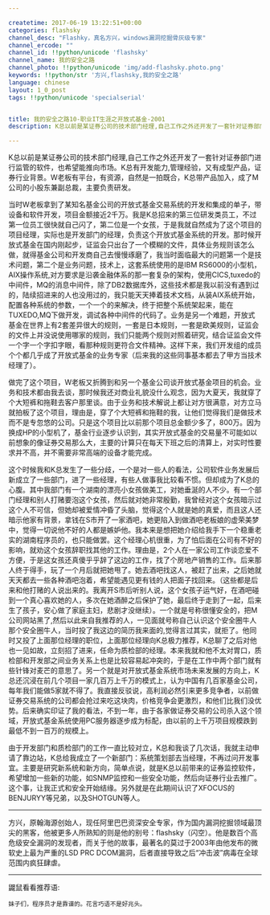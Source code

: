 ```yaml
---

createtime: 2017-06-19 13:22:51+00:00
categories: flashsky
channel_desc: "Flashky，真名方兴，windows漏洞挖掘骨灰级专家"
channel_ercode: ""
channel_id: !!python/unicode 'flashsky'
channel_name: 我的安全之路
channel_photo: !!python/unicode 'img/add-flashsky.photo.png'
keywords: !!python/str '方兴,flashsky,我的安全之路'
language: chinese
layout: 1_0_post
tags: !!python/unicode 'specialserial'


title: 我的安全之路10-职业IT生涯之开放式基金-2001
description: K总以前是某证券公司的技术部门经理,自己工作之外还开发了一套针对证券部门进行监管的软件，也希望能推向市场。K总有开发能力,管理经验，又有成型产品，证券行业背景。W老板有平台，有资源，自然

---
```


K总以前是某证券公司的技术部门经理,自己工作之外还开发了一套针对证券部门进行监管的软件，也希望能推向市场。K总有开发能力,管理经验，又有成型产品，证券行业背景。W老板有平台，有资源，自然是一拍既合，K总带产品加入，成了M公司的小股东兼副总裁，主要负责研发。

当时W老板拿到了某知名基金公司的开放式基金交易系统的开发和集成的单子，带设备和软件开发，项目金额接近2千万。我是K总招来的第三位研发类员工，不过第一位员工很快就自己闪了，第二位是一个女孩，于是我就自然成为了这个项目的项目经理，实际也是开发部门的经理，负责这个开放式基金系统的开发。那时候开放式基金在国内刚起步，证监会只出台了一个模糊的文件，具体业务规则该怎么做，就得基金公司和开发商自己去慢慢琢磨了，我当时面临最大的问题第一个是技术问题，第二个是业务问题，技术上，这套系统使用的是IBM RS6000的小型机，AIX操作系统,对方要求是沿袭金融体系的那一套复杂的架构，使用CICS,tuxedo的中间件，MQ的消息中间件，除了DB2数据库外，这些技术都是我以前没有遇到过的，陆续招进来的人也没用过的，我只能天天捧着技术文档，从装AIX系统开始，配置各种系统的参数，一个一个的来解决，终于把整个系统架起来，能在TUXEDO,MQ下做开发，调试各种中间件的代码了。业务是另一个难题，开放式基金在世界上有2套差异很大的规则，一套是日本规则，一套是欧美规则，证监会的文件上并没说使用哪家的规则，我们只能两个规则对照着研究，结合证监会文件一个字一个字扣字眼，看那种规则更符合文件精神。这样下来，我们开发组的成员个个都几乎成了开放式基金的业务专家（后来我的这些同事基本都去了甲方当技术经理了）。

做完了这个项目，W老板又折腾到和另一个基金公司谈开放式基金项目的机会。业务和技术都由我去谈，那时候我还对商业礼貌没什么观念，因为大夏天，我就穿了个大短裤和拖鞋去客户那里谈。由于业务和技术解说上都让对方很满意，对方立马就拍板了这个项目，理由是，穿了个大短裤和拖鞋的我，让他们觉得我们是做技术而不是专忽悠的公司。只是这个项目比以前那个项目总金额少多了，800万。因为换成HP的小型机了，基金行业逐步认识到，其实开放式基金的交易量不可能如以前想象的像证券交易那么大，主要的计算只在每天下班之后的清算上，对实时性要求并不高，并不需要非常高端的设备才能完成。

这个时候我和K总发生了一些分歧，一个是对一些人的看法，公司软件业务发展后新成立了一些部门，进了一些经理，有些人做事我比较看不惯。但却成为了K总的心腹。其中我部门有一个湖南的漂亮小女孩做美工，对她垂涎的人不少。有一个部门经理和别人打赌要泡这个女孩，然后就对她非常殷勤，我曾经对这个女孩暗示过这个人不可信，但她却被爱情冲昏了头脑，觉得这个人就是她的真爱，而且这人还暗示他家有背景，拿钱在S市开了一家酒吧，她更陷入到做酒吧老板娘的虚荣美梦中，觉得一切说他不好的人都是嫉妒他。我本来是想把她介绍给我手下一个稳重老实的湖南程序员的，也只能做罢。这个经理心机很重，为了怕后面在公司有不好的影响，就劝这个女孩辞职找其他的工作。理由是，2个人在一家公司工作谈恋爱不方便，于是这女孩还真傻乎乎辞了这边的工作，找了个房地产销售的工作。后来那人终于得手，玩了一个月后就把她甩了。她去酒吧找这人，被赶了出来，之后她就天天都去一些各种酒吧泡着，希望能遇见更有钱的人把面子找回来。（这些都是后来和他打赌的人说出来的。我离开S市后听别人说，这个女孩子运气好，在酒吧碰到一个真心喜欢她的人，多次在她酒醉之后保护了她，最后终于走到了一起，后来生了孩子，安心做了家庭主妇，悲剧才没继续）。一个就是号称很懂安全的，把M公司网站黑了,然后以此来自我推荐的人，一见面就号称自己认识这个安全圈牛人那个安全圈牛人，当时投了我这边的简历我来面的,觉得言过其实，就拒了。他同时又投了上面那位经理的职位，上面那位经理向K总极力推荐，K总聊了之后对他也一见如故，立刻招了进来，任命为质检部的经理。本来我就和他不太对胃口，质检部和开发部之间业务关系上也是比较容易起冲突的，于是在工作中两个部门就有些针锋对麦芒的意思了。另一个就是对开放式基金系统市场未来发展的方向上，K总还沉浸在前几个项目一家几百万上千万的模式上，认为中国有几百家基金公司，每年我们能做5家就不得了。我直接反驳说，高利润必然引来更多竞争者，以前做证券交易系统的公司都会抢过来吃这块肉，价格竞争会更激烈，和他们比我们没优势。后来确实印证了我的看法，不到一年，由于各家做证券交易的公司杀入这个领域，开放式基金系统使用PC服务器逐步成为标配，由以前的上千万项目规模跌到最低不到一百万的规模上。

由于开发部门和质检部门的工作一直比较对立，K总和我谈了几次话，我就主动申请了靠边站，K总给我成立了一个新部门：系统策划部去当经理，不再过问开发事宜。主要是研究新系统和新方向，简单点说，就是K总以前带来的证券监控软件，希望增加一些新的功能，如SNMP监控和一些安全功能，然后向证券行业去推广。这个事，让我正式和安全开始结缘。另外就是在此期间认识了XFOCUS的BENJURYY等兄弟，以及SHOTGUN等人。 

----

方兴，原翰海源创始人，现任阿里巴巴资深安全专家，作为国内漏洞挖掘领域最顶尖的黑客，他被更多人所熟知的则是他的别号：flashsky（闪空）。他是数百个高危级安全漏洞的发现者，而关于他的故事，最著名的莫过于2003年由他发布的微软史上最为严重的LSD PRC DCOM漏洞，后者直接导致之后“冲击波”病毒在全球范围内疯狂肆虐。

----

鼹鼠看看推荐语:

	妹子们，程序员才是靠谱的。花言巧语不是好兆头。
